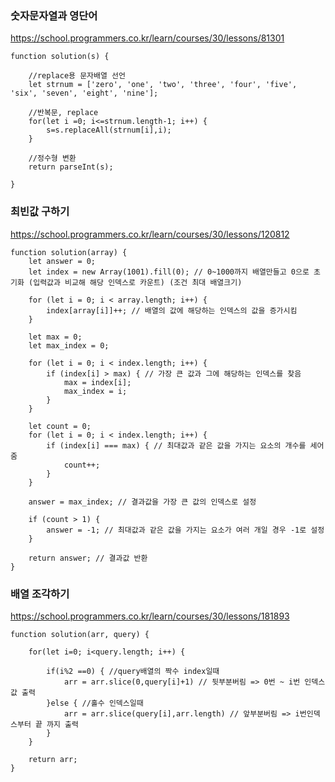   ### 숫자문자열과 영단어
https://school.programmers.co.kr/learn/courses/30/lessons/81301
```
function solution(s) {

    //replace용 문자배열 선언
    let strnum = ['zero', 'one', 'two', 'three', 'four', 'five', 'six', 'seven', 'eight', 'nine'];
    
    //반복문, replace
    for(let i =0; i<=strnum.length-1; i++) {
        s=s.replaceAll(strnum[i],i);
    }
    
    //정수형 변환
    return parseInt(s);

}
```
### 최빈값 구하기
https://school.programmers.co.kr/learn/courses/30/lessons/120812

```
function solution(array) {
    let answer = 0;
    let index = new Array(1001).fill(0); // 0~1000까지 배열만들고 0으로 초기화 (입력값과 비교해 해당 인덱스로 카운트) (조건 최대 배열크기)

    for (let i = 0; i < array.length; i++) {
        index[array[i]]++; // 배열의 값에 해당하는 인덱스의 값을 증가시킴
    }

    let max = 0;
    let max_index = 0;

    for (let i = 0; i < index.length; i++) {
        if (index[i] > max) { // 가장 큰 값과 그에 해당하는 인덱스를 찾음
            max = index[i];
            max_index = i;
        }
    }

    let count = 0;
    for (let i = 0; i < index.length; i++) {
        if (index[i] === max) { // 최대값과 같은 값을 가지는 요소의 개수를 세어줌
            count++;
        }
    }

    answer = max_index; // 결과값을 가장 큰 값의 인덱스로 설정

    if (count > 1) {
        answer = -1; // 최대값과 같은 값을 가지는 요소가 여러 개일 경우 -1로 설정
    }

    return answer; // 결과값 반환
}

```

### 배열 조각하기
https://school.programmers.co.kr/learn/courses/30/lessons/181893
```
function solution(arr, query) {
    
    for(let i=0; i<query.length; i++) {
        
        if(i%2 ==0) { //query배열의 짝수 index일때
            arr = arr.slice(0,query[i]+1) // 뒷부분버림 => 0번 ~ i번 인덱스 값 출력
        }else { //홀수 인덱스일때
            arr = arr.slice(query[i],arr.length) // 앞부분버림 => i번인덱스부터 끝 까지 출력
        }
    }
    
    return arr;
}
```

